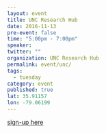 ```yaml
---
layout: event
title: UNC Research Hub
date: 2016-11-13
pre-event: false
time: "5:00pm - 7:00pm"
speaker: 
twitter: ""
organization: UNC Research Hub
permalink: event/unc/
tags: 
  - tuesday
category: event
published: true
lat: 35.91157
lon: -79.06199
---
```


[sign-up here](https://goo.gl/forms/NTFm8CgOlVjBNdH22)



 
